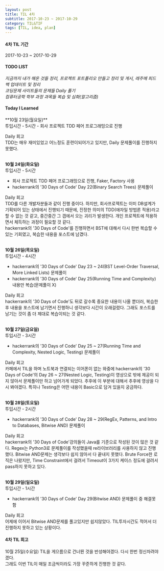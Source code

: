 ```yaml
---
layout: post
title: TIL 4차
subtitle: 2017-10-23 ~ 2017-10-29
category: TIL&TIF
tags: [TIL, idea, plan]
---
```

<h4>4차 TIL 기간</h4>
2017-10-23 ~ 2017-10-29

<h4>TODO LIST</h4>
<i class="fa fa-square-o" aria-hidden="true"> 지금까지 내가 해온 것들 정리, 프로젝트 포트폴리오 만들고 정리 및 게시, 레주메 피드백 업데이트 및 정리</i><br/>
<i class="fa fa-check-square-o" aria-hidden="true"> 코딩문제 사이트들의 문제들 Daily 풀기</i><br/>
<i class="fa fa-check-square-o" aria-hidden="true"> 컴퓨터공학 학부 과정 과목들 복습 및 심화(알고리즘)</i><br/>

<h4>Today I Learned</h4>
**10월 23일(월요일)**<br/>
투입시간 - 5시간
- 회사 프로젝트 TDD 페어 프로그래밍으로 진행

Daily 회고<br/>
TDD는 매우 재미있었고 어느정도 훈련이되어가고 있지만, Daily 문제풀이를 진행하지 못했다.

<br/>**10월 24일(화요일)**<br/>
투입시간 - 5시간
- 회사 프로젝트 TDD 페어 프로그래밍으로 진행, Faker, Factory 사용
- hackerrank의 '30 Days of Code' Day 22(Binary Search Trees) 문제풀이

Daily 회고<br/>
TDD를 다른 개발자분들과 같이 진행 중이다. 하지만, 회사프로젝트는 이미 DB설계가 기획되어 있는 상태에서 진행되기 때문에, 
진정한 의미의 TDD(애자일 방법론 적용)라고 할 수 없는 것 같고, 중간중간 그 갭에서 오는 괴리가 발생한다. 개인 프로젝트에 적용하면서 체득하는 과정이 필요할 것 같다.<br/>
hackerrank의 '30 Days of Code'를 진행하면서 BST에 대해서 다시 한번 복습할 수 있는 기회였고, 복습한 내용을 포스트에 남겼다. 

<br/>**10월 26일(목요일)**<br/>
투입시간 - 4시간
- hackerrank의 '30 Days of Code' Day 23 ~ 24(BST Level-Order Traversal, More Linked Lists) 문제풀이
- hackerrank의 '30 Days of Code' Day 25(Running Time and Complexity) 내용만 복습(문제풀이 X)

Daily 회고<br/>
hackerrank의 '30 Days of Code'도 뒤로 갈수록 중요한 내용이 나올 뿐더러, 복습한 후 내용을 포스트에 남기면서 진행하니 생각보다 시간이 오래걸렸다.
그래도 포스트를 남기는 것이 좀 더 제대로 복습이되는 것 같다.<br/>

<br/>**10월 27일(금요일)**<br/>
투입시간 - 3시간
- hackerrank의 '30 Days of Code' Day 25 ~ 27(Running Time and Complexity, Nested Logic, Testing) 문제풀이

Daily 회고<br/>
카페에서 TIL을 하며 노트북과 연결되는 이어폰이 없는 와중에 hackerrank의 '30 Days of Code'의 Day 26 ~ 27(Nested Logic, Testing)이 영상으로 밖에 제공이 되지 않아서 문제풀이만 하고 넘어가게 되었다.
추후에 이 부분에 대해서 추후에 영상을 다시 봐야겠다. 특히나 Testing은 어떤 내용이 Basic으로 담겨 있을지 궁금하다.

<br/>**10월 28일(토요일)**<br/>
투입시간 - 2시간
- hackerrank의 '30 Days of Code' Day 28 ~ 29(RegEx, Patterns, and Intro to Databases, Bitwise AND) 문제풀이

Daily 회고<br/>
hackerrank의 '30 Days of Code'강의들이 Java를 기준으로 작성된 것이 많은 것 같다. Regex는 Python3로 문제풀이를 작성했을때 re라이브러리를 사용하지 않고 진행했다.
Bitwise AND문제는 생각보다 쉽지 않아서 다 끝내지 못했다. Brute Force한 로직은 나왔지만, Time Constraint에서 걸려서 Timeout이 3가지 케이스 정도에 걸려서 pass하지 못하고 있다.

<br/>**10월 29일(일요일)**<br/>
투입시간 - 1시간
- hackerrank의 '30 Days of Code' Day 29(Bitwise AND) 문제풀이 중 해결못함

Daily 회고<br/>
어제에 이어서 Bitwise AND문제를 풀고있지만 쉽지않았다. TIL투자시간도 적어서 더 진행하지 못하고 있는 상황이다.

<h4>4차 TIL 회고</h4>
10월 25일(수요일) TIL을 게으름으로 건너뛴 것을 반성해야겠다. 다시 한번 정신차려야겠다. <br/>
그래도 이번 TIL이 매일 조금씩이라도 가장 꾸준하게 진행한 것 같다.
